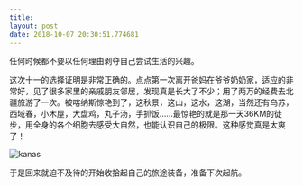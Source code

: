 ```yaml
---
title: 
layout: post
date: 2018-10-07 20:30:51.774681
---
```


任何时候都不要以任何理由剥夺自己尝试生活的兴趣。

这次十一的选择证明是非常正确的。点点第一次离开爸妈在爷爷奶奶家，适应的非常好，见了很多家里的亲戚朋友邻居，发现真是长大了不少；用了两万的经费去北疆旅游了一次。被喀纳斯惊艳到了，这秋景，这山，这水，这湖，当然还有乌苏，西域春，小木屋，大盘鸡，丸子汤，手抓饭……最惊艳的就是那一天36KM的徒步，用全身的各个细胞去感受大自然，也能认识自己的极限。这种感觉真是太爽了！

![kanas]({{site.cdnurl}}/assets/yinshui/images/posts/kanas.JPG)

于是回来就迫不及待的开始收拾起自己的旅途装备，准备下次起航。